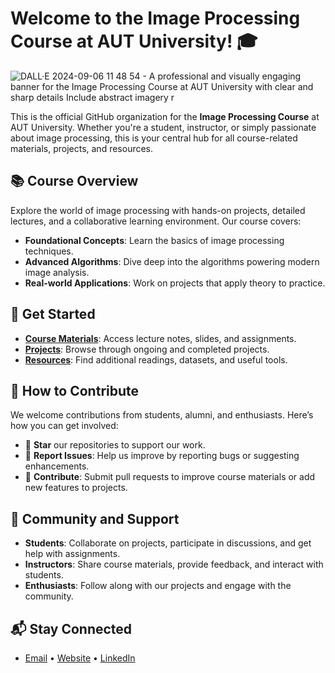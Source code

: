 # Welcome to the Image Processing Course at AUT University! 🎓

![DALL·E 2024-09-06 11 48 54 - A professional and visually engaging banner for the Image Processing Course at AUT University with clear and sharp details  Include abstract imagery r](https://github.com/user-attachments/assets/8a788f04-b7ec-4a9e-bb28-c7832ff48446)

This is the official GitHub organization for the **Image Processing Course** at AUT University. Whether you're a student, instructor, or simply passionate about image processing, this is your central hub for all course-related materials, projects, and resources.

## 📚 Course Overview

Explore the world of image processing with hands-on projects, detailed lectures, and a collaborative learning environment. Our course covers:

- **Foundational Concepts**: Learn the basics of image processing techniques.
- **Advanced Algorithms**: Dive deep into the algorithms powering modern image analysis.
- **Real-world Applications**: Work on projects that apply theory to practice.

## 🚀 Get Started

- **[Course Materials](link-to-course-materials)**: Access lecture notes, slides, and assignments.
- **[Projects](link-to-projects)**: Browse through ongoing and completed projects.
- **[Resources](link-to-resources)**: Find additional readings, datasets, and useful tools.

## 🎯 How to Contribute

We welcome contributions from students, alumni, and enthusiasts. Here’s how you can get involved:

- 🌟 **Star** our repositories to support our work.
- 🐛 **Report Issues**: Help us improve by reporting bugs or suggesting enhancements.
- 🤝 **Contribute**: Submit pull requests to improve course materials or add new features to projects.

## 👥 Community and Support

- **Students**: Collaborate on projects, participate in discussions, and get help with assignments.
- **Instructors**: Share course materials, provide feedback, and interact with students.
- **Enthusiasts**: Follow along with our projects and engage with the community.

## 📬 Stay Connected

- [Email](mailto:your-email@aut.ac.ir) • [Website](link-to-university-website) • [LinkedIn](link-to-linkedin)
